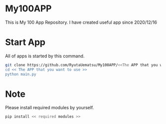 # My100APP
This is My 100 App Repository.  I have created useful app since 2020/12/16
# Start App
All of apps is started by this command.
```bash
git clone https://github.com/RyutaUematsu/My100APP/<<The APP that you want to use>>
cd << The APP that you want to use >>
python main.py
```
# Note
Please install required modules by yourself.
```bash
pip install << required modules >>
```
